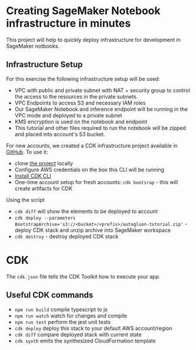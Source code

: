 # Creating SageMaker Notebook infrastructure in minutes

This project will help to quickly deploy infrastructure for development in SageMaker notbooks.

## Infrastructure Setup

For this exercise the following infrastructure setup will be used:
* VPC with public and private subnet with NAT + security group to control the access to the resources in the private subnets.
* VPC Endpoints to access S3 and necessary IAM roles
* Our SageMaker Notebook and inference endpoint will be running in the VPC mode and deployed to a private subnet
* KMS encryption is used on the notebook and endpoint
* This tutorial and other files required to run the notebook will be zipped and placed into account's S3 bucket.

For new accounts, we created a CDK infrastructure project available in [GitHub](https://github.com/gradientsky/ag-vpc-setup). To use it:
* clone [the project](https://github.com/gradientsky/ag-vpc-setup) locally
* Configure AWS credentials on the box this CLI will be running
* [Install CDK CLI](https://docs.aws.amazon.com/cdk/v2/guide/cli.html)
* One-time account setup for fresh accounts: `cdk bootsrap` - this will create artifacts for CDK

Using the script
* `cdk diff` will show the elements to be deployed to account
* `cdk deploy --parameters BootstrapArchive='s3://<bucket>/<prefix>/autogluon-tutorial.zip'` - deploy CDK stack and unzip archive into SageMaker workspace
* `cdk destroy` - destroy deployed CDK stack

# CDK

The `cdk.json` file tells the CDK Toolkit how to execute your app.

## Useful CDK commands

 * `npm run build`   compile typescript to js
 * `npm run watch`   watch for changes and compile
 * `npm run test`    perform the jest unit tests
 * `cdk deploy`      deploy this stack to your default AWS account/region
 * `cdk diff`        compare deployed stack with current state
 * `cdk synth`       emits the synthesized CloudFormation template
